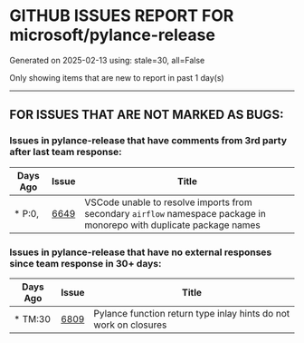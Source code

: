 
# GITHUB ISSUES REPORT FOR microsoft/pylance-release


Generated on 2025-02-13 using: stale=30, all=False


Only showing items that are new to report in past 1 day(s)


---

## FOR ISSUES THAT ARE NOT MARKED AS BUGS:


### Issues in pylance-release that have comments from 3rd party after last team response:

| Days Ago | Issue | Title |
| --- | --- | --- |
 | \* P:0,  |[6649](https://github.com/microsoft/pylance-release/issues/6649 "VSCode unable to resolve imports from secondary `airflow` namespace package in monorepo with duplicate package names")  |VSCode unable to resolve imports from secondary `airflow` namespace package in monorepo with duplicate package names |

### Issues in pylance-release that have no external responses since team response in 30+ days:

| Days Ago | Issue | Title |
| --- | --- | --- |
 | \* TM:30  |[6809](https://github.com/microsoft/pylance-release/issues/6809 "Pylance function return type inlay hints do not work on closures")  |Pylance function return type inlay hints do not work on closures |




















